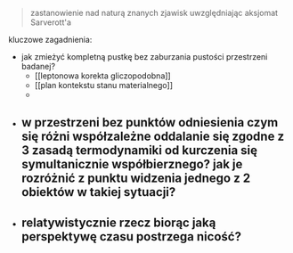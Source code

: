 > zastanowienie nad naturą znanych zjawisk uwzględniając aksjomat Sarverott'a

kluczowe zagadnienia:
- jak zmieżyć kompletną pustkę bez zaburzania pustości przestrzeni badanej?
	- [[leptonowa korekta gliczopodobna]]
	- [[plan kontekstu stanu materialnego]]
	- 
- w przestrzeni bez punktów odniesienia czym się różni współzależne oddalanie się zgodne z 3 zasadą termodynamiki od kurczenia się symultanicznie współbierznego? jak je rozróżnić z punktu widzenia jednego z 2 obiektów w takiej sytuacji?
	- 
- relatywistycznie rzecz biorąc jaką perspektywę czasu postrzega nicość?
	- 